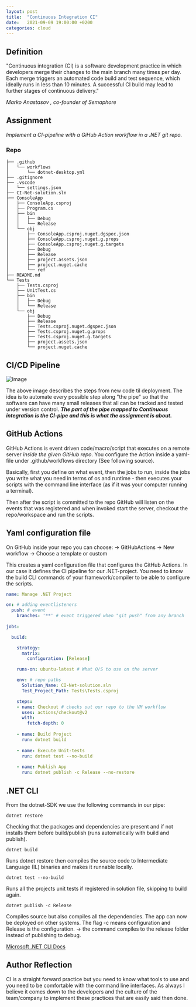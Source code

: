```yaml
---
layout: post
title:  "Continuous Integration CI"
date:   2021-09-09 19:00:00 +0200
categories: cloud
---
```


## Definition

"Continuous integration (CI) is a software development practice in which developers merge their changes to the main branch many times per day. Each merge triggers an automated code build and test sequence, which ideally runs in less than 10 minutes. A successful CI build may lead to further stages of continuous delivery."

*Marko Anastasov , co-founder of Semaphore*

## Assignment
*Implement a CI-pipeline with a GiHub Action workflow in a .NET git repo.*

### Repo
```shell
├── .github
│   └── workflows
│       └── dotnet-desktop.yml
├── .gitignore
├── .vscode
│   └── settings.json
├── CI-Net-solution.sln
├── ConsoleApp
│   ├── ConsoleApp.csproj
│   ├── Program.cs
│   ├── bin
│   │   ├── Debug
│   │   └── Release
│   └── obj
│       ├── ConsoleApp.csproj.nuget.dgspec.json
│       ├── ConsoleApp.csproj.nuget.g.props
│       ├── ConsoleApp.csproj.nuget.g.targets
│       ├── Debug
│       ├── Release
│       ├── project.assets.json
│       ├── project.nuget.cache
│       └── ref
├── README.md
└── Tests
    ├── Tests.csproj
    ├── UnitTest.cs
    ├── bin
    │   ├── Debug
    │   └── Release
    └── obj
        ├── Debug
        ├── Release
        ├── Tests.csproj.nuget.dgspec.json
        ├── Tests.csproj.nuget.g.props
        ├── Tests.csproj.nuget.g.targets
        ├── project.assets.json
        └── project.nuget.cache
```
## CI/CD Pipeline
![Image](https://wpblog.semaphoreci.com/wp-content/uploads/2020/11/ci-and-delivery-pipeline-1024x943.png)

The above image describes the steps from new code til deployment. The idea is to automate every possible step along "the pipe" so that the software can have many small releases that all can be tracked and tested under version control. ***The part of the pipe mapped to Continuous integration is the CI-pipe and this is what the assignment is about.***
## GitHub Actions
  GitHub Actions is event driven code/macro/script that executes on a remote server *inside the given GitHub repo*. You configure the Action inside a yaml-file under .github/workflows directory (See following source).
  
  Basically, first you define on what event, then the jobs to run, inside the jobs you write what you need in terms of os and runtime - then executes your scripts with the command line interface (as if it was your computer running a terminal).
  
  Then after the script is committed to the repo GitHub will listen on the events that was registered and when invoked start the server, checkout the repo/workspace and run the scripts.

## Yaml configuration file
On GitHub inside your repo you can choose:
-> GitHubActions
-> New workflow
-> Choose a template or custom

This creates a yaml configuration file that configures the GitHub Actions. In our case it defines the CI pipeline for our .NET-project. You need to know the build CLI commands of your framework/compiler to be able to configure the scripts.

```yaml
name: Manage .NET Project

on: # adding eventlisteners
  push: # event
    branches: '**' # event triggered when "git push" from any branch
    
jobs:

  build:

    strategy:
      matrix:
        configuration: [Release]

    runs-on: ubuntu-latest # What O/S to use on the server

    env: # repo paths
      Solution_Name: CI-Net-solution.sln
      Test_Project_Path: Tests\Tests.csproj

    steps:
    - name: Checkout # checks out our repo to the VM workflow
      uses: actions/checkout@v2
      with:
        fetch-depth: 0
        
    - name: Build Project
      run: dotnet build
      
    - name: Execute Unit-tests
      run: dotnet test --no-build
    
    - name: Publish App
      run: dotnet publish -c Release --no-restore
```
## .NET CLI
From the dotnet-SDK we use the following commands in our pipe:
```shell
dotnet restore
```
Checking that the packages and dependencies are present and if not installs them before build/publish (runs automatically with build and publish).
```shell
dotnet build
```
Runs dotnet restore then compiles the source code to Intermediate Language (IL) binaries and makes it runnable locally.
```shell
dotnet test --no-build
```
Runs all the projects unit tests if registered in solution file, skipping to build again.
```shell
dotnet publish -c Release 
```
Compiles source but also compiles all the dependencies. The app can now be deployed on other systems. The flag -c means configuration and Release is the configuration. -> the command compiles to the release folder instead of publishing to debug.

[Microsoft .NET CLI Docs](https://docs.microsoft.com/en-us/dotnet/core/tools/)

## Author Reflection
CI is a straight forward practice but you need to know what tools to use and you need to be comfortable with the command line interfaces. As always I believe it comes down to the developers and the culture of the team/company to implement these practices that are easily said then done.